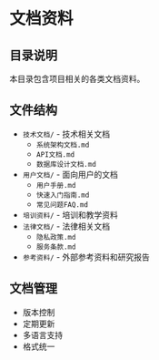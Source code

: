 # 文档资料

## 目录说明
本目录包含项目相关的各类文档资料。

## 文件结构
- `技术文档/` - 技术相关文档
  - `系统架构文档.md`
  - `API文档.md`
  - `数据库设计文档.md`
- `用户文档/` - 面向用户的文档
  - `用户手册.md`
  - `快速入门指南.md`
  - `常见问题FAQ.md`
- `培训资料/` - 培训和教学资料
- `法律文档/` - 法律相关文档
  - `隐私政策.md`
  - `服务条款.md`
- `参考资料/` - 外部参考资料和研究报告

## 文档管理
- 版本控制
- 定期更新
- 多语言支持
- 格式统一
